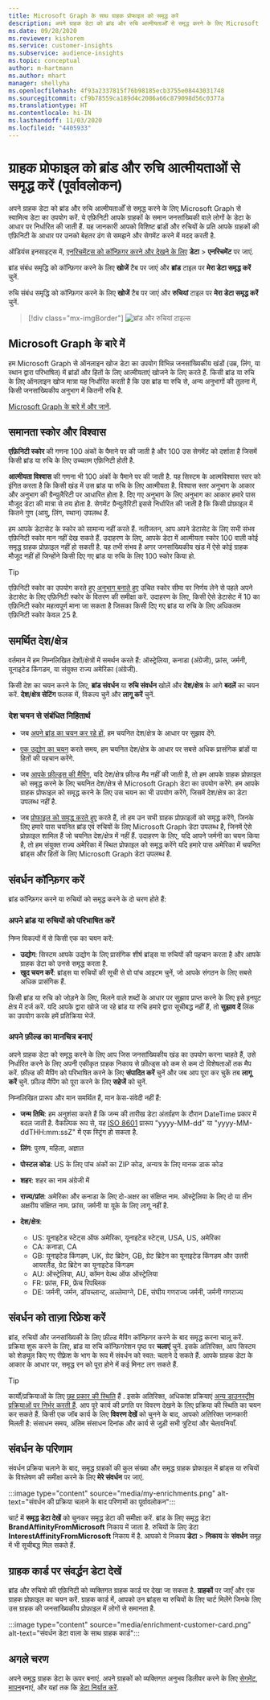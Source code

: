 ```yaml
---
title: Microsoft Graph के साथ ग्राहक प्रोफाइल को समृद्ध करें
description: अपने ग्राहक डेटा को ब्रांड और रुचि आत्मीयताओँ से समृद्ध करने के लिए Microsoft Graph से स्वामित्व डेटा का उपयोग करें.
ms.date: 09/28/2020
ms.reviewer: kishorem
ms.service: customer-insights
ms.subservice: audience-insights
ms.topic: conceptual
author: m-hartmann
ms.author: mhart
manager: shellyha
ms.openlocfilehash: 4f93a2337815f76b98185ecb3755e08443031748
ms.sourcegitcommit: cf9b78559ca189d4c2086a66c879098d56c0377a
ms.translationtype: HT
ms.contentlocale: hi-IN
ms.lasthandoff: 11/03/2020
ms.locfileid: "4405933"
---
```

# <a name="enrich-customer-profiles-with-brand-and-interest-affinities-preview"></a>ग्राहक प्रोफाइल को ब्रांड और रुचि आत्मीयताओं से समृद्ध करें (पूर्वावलोकन)

अपने ग्राहक डेटा को ब्रांड और रुचि आत्मीयताओँ से समृद्ध करने के लिए Microsoft Graph से स्वामित्व डेटा का उपयोग करें. ये एफ़िनिटी आपके ग्राहकों के समान जनसांख्यिकी वाले लोगों के डेटा के आधार पर निर्धारित की जाती हैं. यह जानकारी आपको विशिष्ट ब्रांडों और रुचियों के प्रति आपके ग्राहकों की एफ़िनिटी के आधार पर उनको बेहतर ढंग से समझने और सेगमेंट करने में मदद करती है.

ऑडियंस इनसाइट्स में, [एनरिचमेंट्स को कॉन्फ़िगर करने और देखने के लिए](enrichment-hub.md) **डेटा** > **एनरिचमेंट** पर जाएं.

ब्रांड संबंध समृद्धि को कॉन्फ़िगर करने के लिए **खोजें** टैब पर जाएं और **ब्रांड** टाइल पर **मेरा डेटा समृद्ध करें** चुनें.

रुचि संबंध समृद्धि को कॉन्फ़िगर करने के लिए **खोजें** टैब पर जाएं और **रुचियां** टाइल पर **मेरा डेटा समृद्ध करें** चुनें.

   > [!div class="mx-imgBorder"]
   > ![ब्रांड और रुचियां टाइल्स](media/BrandsInterest-tile-Hub.png "ब्रांड और रुचियां टाइल्स")

## <a name="about-microsoft-graph"></a>Microsoft Graph के बारे में

हम Microsoft Graph से ऑनलाइन खोज डेटा का उपयोग विभिन्न जनसांख्यिकीय खंडों (उम्र, लिंग, या स्थान द्वारा परिभाषित) में ब्रांडों और हितों के लिए आत्मीयताएं खोजने के लिए करते हैं. किसी ब्रांड या रुचि के लिए ऑनलाइन खोज मात्रा यह निर्धारित करती है कि उस ब्रांड या रुचि से, अन्य अनुभागों की तुलना में, किसी जनसांख्यिकीय अनुभाग में कितनी रुचि है.

[Microsoft Graph के बारे में और जानें](https://docs.microsoft.com/graph/overview).

## <a name="affinity-score-and-confidence"></a>समानता स्कोर और विश्वास

**एफ़िनिटी स्कोर** की गणना 100 अंकों के पैमाने पर की जाती है और 100 उस सेगमेंट को दर्शाता है जिसमें किसी ब्रांड या रुचि के लिए उच्चतम एफ़िनिटी होती है.

**आत्मीयता विश्वास** की गणना भी 100 अंकों के पैमाने पर की जाती है. यह सिस्टम के आत्मविश्वास स्तर को इंगित करता है कि किसी खंड में उस ब्रांड या रुचि के लिए आत्मीयता है. विश्वास स्तर अनुभाग के आकार और अनुभाग की ग्रैन्युलैरिटी पर आधारित होता है. दिए गए अनुभाग के लिए अनुभाग का आकार हमारे पास मौजूद डेटा की मात्रा से तय होता है. सेगमेंट ग्रैन्युलैरिटी इससे निर्धारित की जाती है कि किसी प्रोफ़ाइल में कितने गुण (आयु, लिंग, स्थान) उपलब्ध हैं.

हम आपके डेटासेट के स्कोर को सामान्य नहीं करते हैं. नतीजतन, आप अपने डेटासेट के लिए सभी संभव एफ़िनिटी स्कोर मान नहीं देख सकते हैं. उदाहरण के लिए, आपके डेटा में आत्मीयता स्कोर 100 वाली कोई समृद्ध ग्राहक प्रोफ़ाइल नहीं हो सकती है. यह तभी संभव है अगर जनसांख्यिकीय खंड में ऐसे कोई ग्राहक मौजूद नहीं हों जिन्होंने किसी दिए गए ब्रांड या रुचि के लिए 100 स्कोर किया हो.

> [!TIP]
> एफ़िनिटी स्कोर का उपयोग करते हुए [अनुभाग बनाते हुए](segments.md) उचित स्कोर सीमा पर निर्णय लेने से पहले अपने डेटासेट के लिए एफ़िनिटी स्कोर के वितरण की समीक्षा करें. उदाहरण के लिए, किसी ऐसे डेटासेट में 10 का एफ़िनिटी स्कोर महत्वपूर्ण माना जा सकता है जिसका किसी दिए गए ब्रांड या रुचि के लिए अधिकतम एफ़िनिटी स्कोर केवल 25 है.

## <a name="supported-countriesregions"></a>समर्थित देश/क्षेत्र

वर्तमान में हम निम्नलिखित देशों/क्षेत्रों में समर्थन करते हैं: ऑस्ट्रेलिया, कनाडा (अंग्रेजी), फ्रांस, जर्मनी, यूनाइटेड किंगडम, या संयुक्त राज्य अमेरिका (अंग्रेजी).

किसी देश का चयन करने के लिए, **ब्रांड संवर्धन** या **रुचि संवर्धन** खोलें और **देश/क्षेत्र** के आगे **बदलें** का चयन करें. **देश/क्षेत्र सेटिंग** फलक में, विकल्प चुनें और **लागू करें** चुनें.

### <a name="implications-related-to-country-selection"></a>देश चयन से संबंधित निहितार्थ

- जब [अपने ब्रांड का चयन कर रहे हों](#define-your-brands-or-interests), हम चयनित देश/क्षेत्र के आधार पर सुझाव देंगे.

- [एक उद्योग का चयन](#define-your-brands-or-interests) करते समय, हम चयनित देश/क्षेत्र के आधार पर सबसे अधिक प्रासंगिक ब्रांडों या हितों की पहचान करेंगे.

- जब [आपके फ़ील्ड्स की मैपिंग](#map-your-fields), यदि देश/क्षेत्र फ़ील्ड मैप नहीं की जाती है, तो हम आपके ग्राहक प्रोफ़ाइल को समृद्ध करने के लिए चयनित देश/क्षेत्र से Microsoft Graph डेटा का उपयोग करेंगे. हम आपके ग्राहक प्रोफाइल को समृद्ध करने के लिए उस चयन का भी उपयोग करेंगे, जिसमें देश/क्षेत्र का डेटा उपलब्ध नहीं है.

- जब [प्रोफाइल को समृद्ध करते हुए](#refresh-enrichment) करते हैं, तो हम उन सभी ग्राहक प्रोफ़ाइलों को समृद्ध करेंगे, जिनके लिए हमारे पास चयनित ब्रांड एवं रुचियों के लिए Microsoft Graph डेटा उपलब्ध है, जिनमें ऐसे प्रोफ़ाइल शामिल हैं जो चयनित देश/क्षेत्र में नहीं हैं. उदाहरण के लिए, यदि आपने जर्मनी का चयन किया है, तो हम संयुक्त राज्य अमेरिका में स्थित प्रोफाइल को समृद्ध करेंगे यदि हमारे पास अमेरिका में चयनित ब्रांड्स और हितों के लिए Microsoft Graph डेटा उपलब्ध है.

## <a name="configure-enrichment"></a>संवर्धन कॉन्फ़िगर करें

ब्रांड कॉन्फ़िगर करने या रुचियों को समृद्ध करने के दो चरण होते हैं:

### <a name="define-your-brands-or-interests"></a>अपने ब्रांड या रुचियों को परिभाषित करें

निम्न विकल्पों में से किसी एक का चयन करें:

- **उद्योग**: सिस्टम आपके उद्योग के लिए प्रासंगिक शीर्ष ब्रांड्स या रुचियों की पहचान करता है और आपके ग्राहक डेटा को उनसे समृद्ध करता है.
- **खुद चयन करें**: ब्रांड्स या रुचियों की सूची से वो पांच आइटम चुनें, जो आपके संगठन के लिए सबसे अधिक प्रासंगिक हैं.

किसी ब्रांड या रुचि को जोड़ने के लिए, मिलने वाले शब्दों के आधार पर सुझाव प्राप्त करने के लिए इसे इनपुट क्षेत्र में दर्ज करें. यदि आपके द्वारा खोजे जा रहे ब्रांड या रुचि हमारे द्वारा सूचीबद्ध नहीं हैं, तो **सुझाव दें** लिंक का उपयोग करके हमें प्रतिक्रिया भेजें.

### <a name="map-your-fields"></a>अपने फ़ील्ड का मानचित्र बनाएं

अपने ग्राहक डेटा को समृद्ध करने के लिए आप जिस जनसांख्यिकीय खंड का उपयोग करना चाहते हैं, उसे निर्धारित करने के लिए अपनी एकीकृत ग्राहक निकाय से फ़ील्ड्स को कम से कम दो विशेषताओं तक मैप करें. फ़ील्ड की मैपिंग को परिभाषित करने के लिए **संपादित करें** चुनें और जब आप पूरा कर चुकें तब **लागू करें** चुनें. फ़ील्ड मैपिंग को पूरा करने के लिए **सहेजें** को चुनें.

निम्नलिखित प्रारूप और मान समर्थित हैं, मान केस-संवेदी नहीं हैं:

- **जन्म तिथि**: हम अनुशंसा करते हैं कि जन्म की तारीख डेटा अंतर्ग्रहण के दौरान DateTime प्रकार में बदल जाती है. वैकल्पिक रूप से, यह [ISO 8601](https://www.iso.org/iso-8601-date-and-time-format.html) प्रारूप "yyyy-MM-dd" या "yyyy-MM-ddTHH:mm:ssZ" में एक स्ट्रिंग हो सकता है.
- **लिंग**: पुरुष, महिला, अज्ञात
- **पोस्टल कोड**: US के लिए पांच अंकों का ZIP कोड, अन्यत्र के लिए मानक डाक कोड
- **शहर**: शहर का नाम अंग्रेजी में
- **राज्य/प्रांत**: अमेरिका और कनाडा के लिए दो-अक्षर का संक्षिप्त नाम. ऑस्ट्रेलिया के लिए दो या तीन अक्षरीय संक्षिप्त नाम. फ्रांस, जर्मनी या यूके के लिए लागू नहीं है.
- **देश/क्षेत्र**:

  - US: यूनाइटेड स्टेट्स ऑफ अमेरिका, यूनाइटेड स्टेट्स, USA, US, अमेरिका
  - CA: कनाडा, CA
  - GB: यूनाइटेड किंगडम, UK, ग्रेट ब्रिटेन, GB, ग्रेट ब्रिटेन का यूनाइटेड किंगडम और उत्तरी आयरलैंड, ग्रेट ब्रिटेन का यूनाइटेड किंगडम
  - AU: ऑस्ट्रेलिया, AU, कॉमन वेल्थ ऑफ ऑस्ट्रेलिया
  - FR: फ्रांस, FR, फ्रेंच रिपब्लिक
  - DE: जर्मनी, जर्मन, डॉयच्लान्ट्, अल्लेमाग्ने, DE, संघीय गणराज्य जर्मनी, जर्मनी गणराज्य

## <a name="refresh-enrichment"></a>संवर्धन को ताज़ा रिफ्रेश करें

ब्रांड, रुचियों और जनसांख्यिकी के लिए फ़ील्ड मैपिंग कॉन्फ़िगर करने के बाद समृद्ध करना चालू करें. प्रक्रिया शुरू करने के लिए, ब्रांड या रुचि कॉन्फ़िगरेशन पृष्ठ पर **चलाएं** चुनें. इसके अतिरिक्त, आप सिस्टम को शेड्यूल किए गए रीफ़्रेश के भाग के रूप में संवर्धन को स्वत: चलाने दे सकते हैं.
आपके ग्राहक डेटा के आकार के आधार पर, समृद्ध रन को पूरा होने में कई मिनट लग सकते हैं.

> [!TIP]
> कार्यों/प्रक्रियाओं के लिए [छह प्रकार की स्थिति](system.md#status-types) हैं . इसके अतिरिक्त, अधिकांश प्रक्रियाएं [अन्य डाउनस्ट्रीम प्रक्रियाओं पर निर्भर करती हैं](system.md#refresh-policies). आप पूरे कार्य की प्रगति पर विवरण देखने के लिए प्रक्रिया की स्थिति का चयन कर सकते हैं. किसी एक जॉब कार्य के लिए **विवरण देखें** को चुनने के बाद, आपको अतिरिक्त जानकारी मिलती है: संसाधन समय, अंतिम संसाधन दिनांक और कार्य से जुड़ी सभी त्रुटियां और चेतावनियाँ.

## <a name="enrichment-results"></a>संवर्धन के परिणाम

संवर्धन प्रक्रिया चलाने के बाद, समृद्ध ग्राहकों की कुल संख्या और समृद्ध ग्राहक प्रोफाइल में ब्रांड्स या रुचियों के विश्लेषण की समीक्षा करने के लिए **मेरे संवर्धन** पर जाएं.

:::image type="content" source="media/my-enrichments.png" alt-text="संवर्धन की प्रक्रिया चलाने के बाद परिणामों का पूर्वावलोकन":::

चार्ट में **समृद्ध डेटा देखें** को चुनकर समृद्ध डेटा की समीक्षा करें. ब्रांड के लिए समृद्ध डेटा **BrandAffinityFromMicrosoft** निकाय में जाता है. रुचियों के लिए डेटा **InterestAffinityFromMicrosoft** निकाय में है. आपको ये निकाय **डेटा** > **निकाय** के **संवर्धन** समूह में भी सूचीबद्ध मिल सकते हैं.

## <a name="see-enrichment-data-on-the-customer-card"></a>ग्राहक कार्ड पर संवर्द्धन डेटा देखें

ब्रांड और रुचियो की एफ़िनिटी को व्यक्तिगत ग्राहक कार्ड पर देखा जा सकता है. **ग्राहकों** पर जाएँ और एक ग्राहक प्रोफ़ाइल का चयन करें. ग्राहक कार्ड में, आपको उन ब्रांड्स या रुचियों के लिए चार्ट मिलेंगे जिनके लिए उस ग्राहक की जनसांख्यिकीय प्रोफ़ाइल में लोगों से समानता है.

:::image type="content" source="media/enrichment-customer-card.png" alt-text="संवर्धन डेटा वाला के साथ ग्राहक कार्ड":::

## <a name="next-steps"></a>अगले चरण

अपने समृद्ध ग्राहक डेटा के ऊपर बनाएं. अपने ग्राहकों को व्यक्तिगत अनुभव डिलीवर करने के लिए [सेगमेंट](segments.md), [मापन](measures.md)बनाएं, और यहां तक कि [डेटा निर्यात करें](export-destinations.md).
